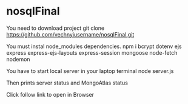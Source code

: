 # nosqlFinal

You need to download project
git clone https://github.com/vechnyiusername/nosqlFinal.git

You must instal node_modules dependencies.
npm i bcrypt dotenv ejs express express-ejs-layouts express-session mongoose node-fetch nodemon

You have to start local server in your laptop terminal
node server.js

Then prints server status and MongoAtlas status

Click follow link to open in Browser
